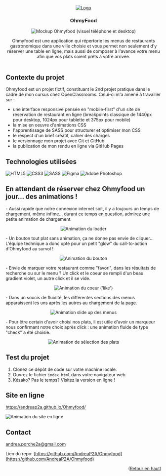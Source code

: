 <div align="center">
  <a href="https://github.com/AndreaP2A/Ohmyfood">
    <img src="https://andreap2a.github.io/Ohmyfood/assets/images/logo/ohmyfood_whitebg.png" alt="Logo">
  </a>

<h3 align="center">OhmyFood</h3>

<p align="center"><img src="https://andreap2a.github.io/Ohmyfood/assets/images/mockups_github/Ohmyfood_static_mockups.png" alt="Mockup Ohmyfood (visuel téléphone et desktop)"></p>
  <p align="center">
    Ohmyfood est une application qui répertorie les menus de restaurants gastronomique dans une ville choisie et vous permet non seulement d'y réserver une table en ligne, mais aussi de composer à l'avance votre menu afin que vos plats soient prêts à votre arrivée.<br />
    <br />
  </p>
</div>

## Contexte du projet

Ohmyfood est un projet fictif, constituant le 2nd projet pratique dans le cadre de mon cursus chez OpenClassrooms. Celui-ci m'a amené à travailler sur :

- une interface responsive pensée en "mobile-first" d'un site de réservation de restaurant en ligne (breakpoints classique de 1440px pour desktop, 1024px pour tablette et 375px pour mobile)
- la mise en oeuvre d'animations CSS
- l'apprentissage de SASS pour structurer et optimiser mon CSS
- le respect d'un brief créatif, cahier des charges
- le versionnage mon projet avec Git et GitHub
- la publication de mon rendu en ligne via GitHub Pages

## Technologies utilisées

![HTML5](https://img.shields.io/badge/html5-%23E34F26.svg?style=for-the-badge&logo=html5&logoColor=white)
![CSS3](https://img.shields.io/badge/css3-%231572B6.svg?style=for-the-badge&logo=css3&logoColor=white)
![SASS](https://img.shields.io/badge/SASS-hotpink.svg?style=for-the-badge&logo=SASS&logoColor=white)
![Figma](https://img.shields.io/badge/figma-%23F24E1E.svg?style=for-the-badge&logo=figma&logoColor=white)
![Adobe Photoshop](https://img.shields.io/badge/adobe%20photoshop-%2331A8FF.svg?style=for-the-badge&logo=adobe%20photoshop&logoColor=white)

## En attendant de réserver chez Ohmyfood un jour... des animations !

<div>
<p>- Aussi rapide que notre connexion internet soit, il y a toujours un temps de chargement, même infime... durant ce temps en question, admirez une petite animation de chargement.</p>
<p align="center"><img src="https://andreap2a.github.io/Ohmyfood/assets/images/mockups_github/Ohmyfood_loader_animated.gif" alt="Animation du loader"></p>
<p>- Un bouton tout plat sans animation, ça ne donne pas envie de cliquer... L'équipe technique a donc opté pour un petit "glow" du call-to-action d'Ohmyfood au survol !</p>
<p align="center"><img src="https://andreap2a.github.io/Ohmyfood/assets/images/mockups_github/Ohmyfood_cta_animated.gif" alt="Animation du bouton"></p>
<p>- Envie de marquer votre restaurant comme "favori", dans les résultats de recherche ou sur le menu ? Un click et le coeur se rempli d'un beau gradient violet, un autre click et il se vide.</p>
<p align="center"><img src="https://andreap2a.github.io/Ohmyfood/assets/images/mockups_github/Ohmyfood_fav_animated.gif" alt="Animation du coeur ('like')"></p>
<p>- Dans un soucis de fluidité, les différentes sections des menus apparaissent les uns après les autres au chargement de la page.</p>
<p align="center"><img src="https://andreap2a.github.io/Ohmyfood/assets/images/mockups_github/Ohmyfood_slide_up_animated.gif" alt="Animation slide up des menus"></p>
<p>- Pour être certain d'avoir choisi nos plats, il est utile d'avoir un marqueur nous confirmant notre choix après click : une animation fluide de type "check" a été choisie.</p>
<p align="center"><img src="https://andreap2a.github.io/Ohmyfood/assets/images/mockups_github/Ohmyfood_meal_select_animated.gif" alt="Animation de sélection des plats"></p>

## Test du projet

1. Clonez ce dépôt de code sur votre machine locale.
2. Ouvrez le fichier `index.html` dans votre navigateur web.
3. Késako? Pas le temps? Visitez la version en ligne !

## Site en ligne

https://andreap2a.github.io/Ohmyfood/

<p><img src="https://andreap2a.github.io/Ohmyfood/assets/images/mockups_github/Ohmyfood_desktop_animated.gif" alt="Animation du site en ligne"></p>

## Contact

andrea.porche2a@gmail.com

Lien du repo: [https://github.com/AndreaP2A/Ohmyfood](https://github.com/AndreaP2A/Ohmyfood)

<p align="right">(<a href="#readme-top">Retour en haut</a>)</p>
